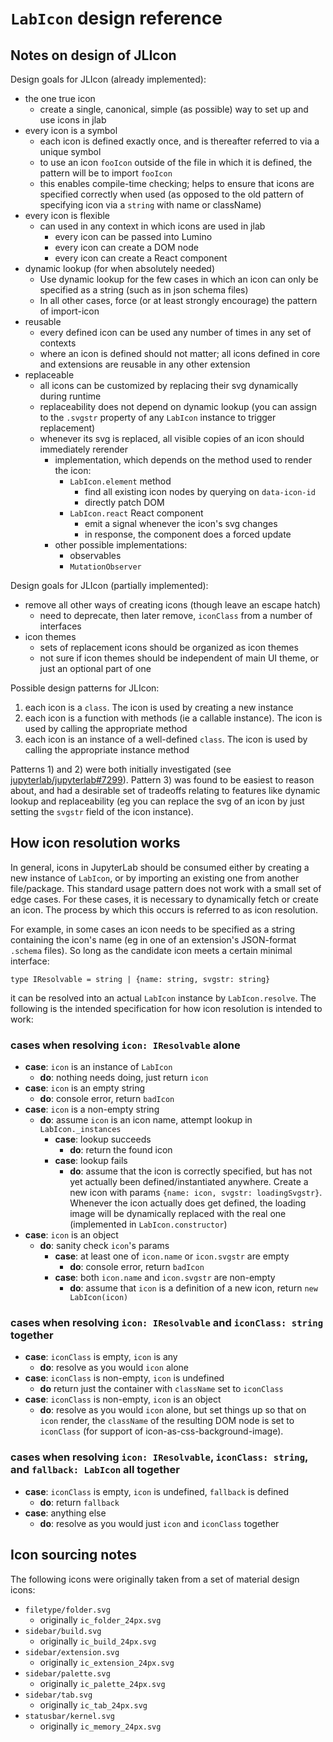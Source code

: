 # `LabIcon` design reference

## Notes on design of JLIcon

Design goals for JLIcon (already implemented):

- the one true icon
  - create a single, canonical, simple (as possible) way to set up and use icons in jlab
- every icon is a symbol
  - each icon is defined exactly once, and is thereafter referred to via a unique symbol
  - to use an icon `fooIcon` outside of the file in which it is defined, the pattern will be to import `fooIcon`
  - this enables compile-time checking; helps to ensure that icons are specified correctly when used (as opposed to the old pattern of specifying icon via a `string` with name or className)
- every icon is flexible
  - can used in any context in which icons are used in jlab
    - every icon can be passed into Lumino
    - every icon can create a DOM node
    - every icon can create a React component
- dynamic lookup (for when absolutely needed)
  - Use dynamic lookup for the few cases in which an icon can only be specified as a string (such as in json schema files)
  - In all other cases, force (or at least strongly encourage) the pattern of import-icon
- reusable
  - every defined icon can be used any number of times in any set of contexts
  - where an icon is defined should not matter; all icons defined in core and extensions are reusable in any other extension
- replaceable
  - all icons can be customized by replacing their svg dynamically during runtime
  - replaceability does not depend on dynamic lookup (you can assign to the `.svgstr` property of any `LabIcon` instance to trigger replacement)
  - whenever its svg is replaced, all visible copies of an icon should immediately rerender
    - implementation, which depends on the method used to render the icon:
      - `LabIcon.element` method
        - find all existing icon nodes by querying on `data-icon-id`
        - directly patch DOM
      - `LabIcon.react` React component
        - emit a signal whenever the icon's svg changes
        - in response, the component does a forced update
    - other possible implementations:
      - observables
      - `MutationObserver`

Design goals for JLIcon (partially implemented):

- remove all other ways of creating icons (though leave an escape hatch)
  - need to deprecate, then later remove, `iconClass` from a number of interfaces
- icon themes
  - sets of replacement icons should be organized as icon themes
  - not sure if icon themes should be independent of main UI theme, or just an optional part of one

Possible design patterns for JLIcon:

1. each icon is a `class`. The icon is used by creating a new instance
1. each icon is a function with methods (ie a callable instance). The icon is used by calling the appropriate method
1. each icon is an instance of a well-defined `class`. The icon is used by calling the appropriate instance method

Patterns 1) and 2) were both initially investigated (see [jupyterlab/jupyterlab#7299](https://github.com/jupyterlab/jupyterlab/pull/7299)). Pattern 3) was found to be easiest to reason about, and had a desirable set of tradeoffs relating to features like dynamic lookup and replaceability (eg you can replace the svg of an icon by just setting the `svgstr` field of the icon instance).

## How icon resolution works

In general, icons in JupyterLab should be consumed either by creating a new instance of `LabIcon`, or by importing an existing one from another file/package. This standard usage pattern does not work with a small set of edge cases. For these cases, it is necessary to dynamically fetch or create an icon. The process by which this occurs is referred to as icon resolution.

For example, in some cases an icon needs to be specified as a string containing the icon's name (eg in one of an extension's JSON-format `.schema` files). So long as the candidate icon meets a certain minimal interface:

```
type IResolvable = string | {name: string, svgstr: string}
```

it can be resolved into an actual `LabIcon` instance by `LabIcon.resolve`. The following is the intended specification for how icon resolution is intended to work:

### cases when resolving `icon: IResolvable` alone

- **case**: `icon` is an instance of `LabIcon`
  - **do**: nothing needs doing, just return `icon`
- **case**: `icon` is an empty string
  - **do**: console error, return `badIcon`
- **case**: `icon` is a non-empty string
  - **do**: assume `icon` is an icon name, attempt lookup in `LabIcon._instances`
    - **case**: lookup succeeds
      - **do**: return the found icon
    - **case**: lookup fails
      - **do**: assume that the icon is correctly specified, but has not yet actually been defined/instantiated anywhere. Create a new icon with params `{name: icon, svgstr: loadingSvgstr}`. Whenever the icon actually does get defined, the loading image will be dynamically replaced with the real one (implemented in `LabIcon.constructor`)
- **case**: `icon` is an object
  - **do**: sanity check `icon`'s params
    - **case**: at least one of `icon.name` or `icon.svgstr` are empty
      - **do**: console error, return `badIcon`
    - **case**: both `icon.name` and `icon.svgstr` are non-empty
      - **do**: assume that `icon` is a definition of a new icon, return `new LabIcon(icon)`

### cases when resolving `icon: IResolvable` and `iconClass: string` together

- **case**: `iconClass` is empty, `icon` is any
  - **do**: resolve as you would `icon` alone
- **case**: `iconClass` is non-empty, `icon` is undefined
  - **do** return just the container with `className` set to `iconClass`
- **case**: `iconClass` is non-empty, `icon` is an object
  - **do**: resolve as you would `icon` alone, but set things up so that on `icon` render, the `className` of the resulting DOM node is set to `iconClass` (for support of icon-as-css-background-image).

### cases when resolving `icon: IResolvable`, `iconClass: string`, and `fallback: LabIcon` all together

- **case**: `iconClass` is empty, `icon` is undefined, `fallback` is defined
  - **do**: return `fallback`
- **case**: anything else
  - **do**: resolve as you would just `icon` and `iconClass` together

## Icon sourcing notes

The following icons were originally taken from a set of material design icons:

- `filetype/folder.svg`
  - originally `ic_folder_24px.svg`
- `sidebar/build.svg`
  - originally `ic_build_24px.svg`
- `sidebar/extension.svg`
  - originally `ic_extension_24px.svg`
- `sidebar/palette.svg`
  - originally `ic_palette_24px.svg`
- `sidebar/tab.svg`
  - originally `ic_tab_24px.svg`
- `statusbar/kernel.svg`
  - originally `ic_memory_24px.svg`

